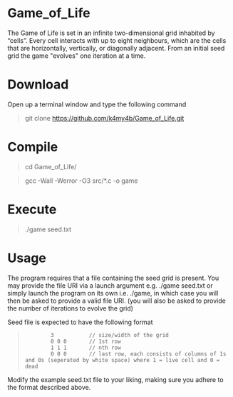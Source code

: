 # Game_of_Life
The Game of Life is set in an infinite two-dimensional grid inhabited by “cells”. Every cell interacts with up to eight neighbours, which are the cells that are horizontally, vertically, or diagonally adjacent. From an initial seed grid the game "evolves" one iteration at a time.

# Download 
Open up a terminal window and type the following command
> git clone https://github.com/k4my4b/Game_of_Life.git

# Compile
> cd Game_of_Life/

> gcc -Wall -Werror -O3 src/*.c -o game

# Execute
> ./game seed.txt 

# Usage
The program requires that a file containing the seed grid is present. 
You may provide the file URI via a launch argument e.g. ./game seed.txt or simply launch the program on its own i.e. ./game, in which case you will then be asked to provide a valid file URI. 
(you will also be asked to provide the number of iterations to evolve the grid) 

Seed file is expected to have the following format

>             3           // size/width of the grid 
>             0 0 0       // 1st row
>             1 1 1       // nth row
>             0 0 0       // last row, each consists of columns of 1s and 0s (seperated by white space) where 1 = live cell and 0 = dead

Modify the example seed.txt file to your liking, making sure you adhere to the format described above. 

<!-- # Assumptions
1- Grid is an N x N adjacency matrix, and that by "infinite" we simply mean N can be any number and so we should be able to accommodate for any size grid as long as we have the memory/space for it. 

2- The instructions state "given a game of life", here the method of delivery is not defined and open to interpretation. I have opted to use file I/O for this purpose. 

3- "Game of life" is indeed refering to Conway's Game of life. 

4- If the grid is empty (all cells are dead) evolution still takes place (but nothing comes to life). 

5- Number of evolutions is not defined, I assumed this is variable and ask for it at runtime.  -->
